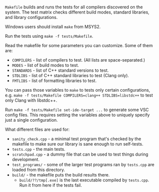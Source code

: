 `Makefile` builds and runs the tests for all compilers discovered on the system. The test matrix checks different build modes, standard libraries, and library configurations.

Windows users should install `make` from MSYS2.

Run the tests using `make -f tests/Makefile`.

Read the makefile for some parameters you can customize. Some of them are:

* `COMPILERS` - list of compilers to test. (All lists are space-separated.)
* `MODES` - list of build modes to test.
* `STANDARDS` - list of C++ standard versions to test.
* `STDLIBS` - list of C++ standard libraries to test (Clang only).
* `FMTLIBS` - list of formatting libraries to test.

You can pass those variables to `make` to tests only certain configurations, e.g. `make -f tests/Makefile COMPILERS=clang++ STDLIBS=libstdc++` to test only Clang with libstdc++.

Run `make -f tests/Makefile set-ide-target ...` to generate some VSC config files. This requires setting the variables above to uniquely specify just a single configuration.

What different files are used for:

* `sanity_check.cpp` - a minimal test program that's checked by the makefile to make sure our library is sane enough to run self-tests.
* `tests.cpp` - the main tests.
* `scratchpad.cpp` - a dummy file that can be used to test things during development.
* `test_programs/` - some of the larger test programs ran by `tests.cpp` are loaded from this directory.
* `build/` - the makefile puts the build results there.
  * `build/??/tmp[.exe]` is the last executable compiled by `tests.cpp`. Run it from here if the tests fail.

